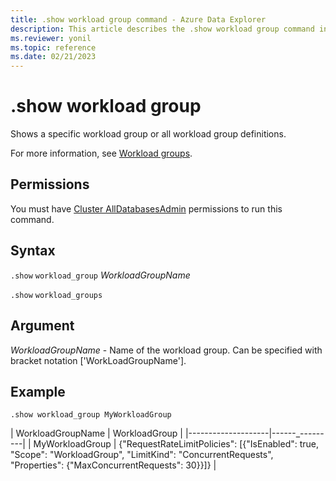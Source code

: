 ```yaml
---
title: .show workload group command - Azure Data Explorer
description: This article describes the .show workload group command in Azure Data Explorer.
ms.reviewer: yonil
ms.topic: reference
ms.date: 02/21/2023
---
```

# .show workload group

Shows a specific workload group or all workload group definitions.

For more information, see [Workload groups](workload-groups.md).

## Permissions

You must have [Cluster AllDatabasesAdmin](../management/access-control/role-based-access-control.md) permissions to run this command.

## Syntax

`.show` `workload_group` *WorkloadGroupName*

`.show` `workload_groups`

## Argument

*WorkloadGroupName* - Name of the workload group. Can be specified with bracket notation ['WorkLoadGroupName'].

## Example

```kusto
.show workload_group MyWorkloadGroup
```

| WorkloadGroupName  | WorkloadGroup  |
|--------------------|------_---------|
| MyWorkloadGroup    | {"RequestRateLimitPolicies": [{"IsEnabled": true, "Scope": "WorkloadGroup", "LimitKind": "ConcurrentRequests", "Properties": {"MaxConcurrentRequests": 30}}]} |

